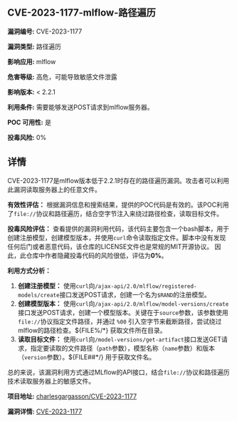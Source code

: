 ## CVE-2023-1177-mlflow-路径遍历

**漏洞编号:** CVE-2023-1177

**漏洞类型:** 路径遍历

**影响应用:** mlflow

**危害等级:** 高危，可能导致敏感文件泄露

**影响版本:** < 2.2.1

**利用条件:** 需要能够发送POST请求到mlflow服务器。

**POC 可用性:** 是

**投毒风险:** 0%

## 详情

CVE-2023-1177是mlflow版本低于2.2.1时存在的路径遍历漏洞。攻击者可以利用此漏洞读取服务器上的任意文件。

**有效性评估：**
根据漏洞信息和搜索结果，提供的POC代码是有效的。该POC利用了`file://`协议和路径遍历，结合空字节注入来绕过路径检查，读取目标文件。

**投毒风险评估：**
查看提供的漏洞利用代码，该代码主要包含一个bash脚本，用于创建注册模型，创建模型版本，并使用`curl`命令读取指定文件。脚本中没有发现任何后门或者恶意代码，该仓库的LICENSE文件也是常规的MIT开源协议。
因此，此仓库中作者隐藏投毒代码的风险很低，评估为**0%**。

**利用方式分析：**
1.  **创建注册模型：** 使用`curl`向`/ajax-api/2.0/mlflow/registered-models/create`接口发送POST请求，创建一个名为`$RAND`的注册模型。
2.  **创建模型版本：** 使用`curl`向`/ajax-api/2.0/mlflow/model-versions/create`接口发送POST请求，创建一个模型版本。关键在于`source`参数，该参数使用`file://`协议指定文件路径，并通过 `%00` 引入空字节来截断路径，尝试绕过mlflow的路径检查。${FILE%/*} 获取文件所在目录。
3.  **读取目标文件：** 使用`curl`向`/model-versions/get-artifact`接口发送GET请求，指定要读取的文件路径（`path`参数），模型名称（`name`参数）和版本（`version`参数）。${FILE##*/} 用于获取文件名。

总的来说，该漏洞利用方式通过MLflow的API接口，结合`file://`协议和路径遍历技术读取服务器上的敏感文件。

**项目地址:** [charlesgargasson/CVE-2023-1177](https://github.com/charlesgargasson/CVE-2023-1177)

**漏洞详情:** [CVE-2023-1177](https://nvd.nist.gov/vuln/detail/CVE-2023-1177)